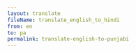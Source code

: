 ```yaml
--- 
layout: translate 
fileName: translate_english_to_hindi 
from: en
to: pa 
permalink: translate-english-to-punjabi
---
```

